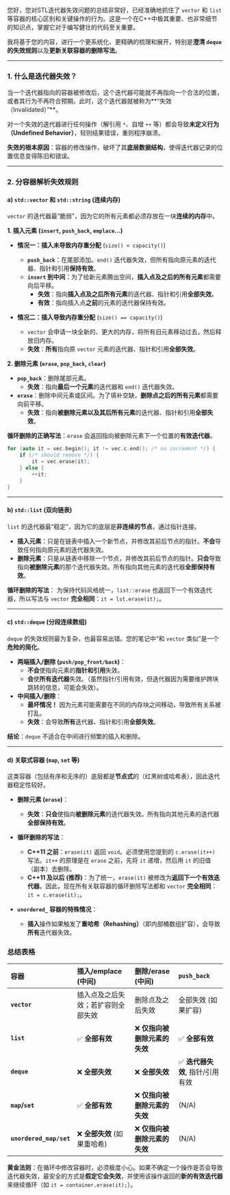 您好，您对STL迭代器失效问题的总结非常好，已经准确地抓住了 `vector` 和 `list` 等容器的核心区别和关键操作的行为。这是一个在C++中极其重要、也非常细节的知识点，掌握它对于编写健壮的代码至关重要。

我将基于您的内容，进行一个更系统化、更精确的梳理和展开，特别是**澄清 `deque` 的失效规则**以及**更新关联容器的删除写法**。

-----

### 1\. 什么是迭代器失效？

当一个迭代器指向的容器被修改后，这个迭代器可能就不再指向一个合法的位置，或者其行为不再符合预期。此时，这个迭代器就被称为\*\*“失效（Invalidated）”\*\*。

对一个失效的迭代器进行任何操作（解引用 `*`、自增 `++` 等）都会导致**未定义行为（Undefined Behavior）**，轻则结果错误，重则程序崩溃。

**失效的根本原因**：容器的修改操作，破坏了其**底层数据结构**，使得迭代器记录的位置信息变得陈旧和错误。

-----

### 2\. 分容器解析失效规则

#### a) `std::vector` 和 `std::string` (连续内存)

`vector` 的迭代器最“脆弱”，因为它的所有元素都必须存放在一块**连续的内存**中。

**1. 插入元素 (`insert`, `push_back`, `emplace`...)**

  * **情况一：插入未导致内存重分配** (`size() < capacity()`)

      * **`push_back`**：在尾部添加。`end()` 迭代器失效，但所有指向原元素的迭代器、指针和引用**保持有效**。
      * **`insert` 到中间**：为了给新元素腾出空间，**插入点及之后的所有元素**都需要向后平移。
          * **失效**：指向**插入点及之后所有元素**的迭代器、指针和引用**全部失效**。
          * **有效**：指向插入点**之前**的元素的迭代器保持有效。

  * **情况二：插入导致内存重分配** (`size() == capacity()`)

      * `vector` 会申请一块全新的、更大的内存，将所有旧元素移动过去，然后释放旧内存。
      * **失效**：**所有**指向原 `vector` 元素的迭代器、指针和引用**全部失效**。

**2. 删除元素 (`erase`, `pop_back`, `clear`)**

  * **`pop_back`**：删除尾部元素。
      * **失效**：指向**最后一个元素**的迭代器和 `end()` 迭代器失效。
  * **`erase`**：删除中间元素或区间。为了填补空缺，**删除点之后的所有元素**都需要向前平移。
      * **失效**：指向**被删除元素以及其后所有元素**的迭代器、指针和引用**全部失效**。

**循环删除的正确写法**：`erase` 会返回指向被删除元素下一个位置的**有效迭代器**。

```cpp
for (auto it = vec.begin(); it != vec.c.end(); /* no increment */) {
    if (/* should remove */) {
        it = vec.erase(it);
    } else {
        ++it;
    }
}
```

-----

#### b) `std::list` (双向链表)

`list` 的迭代器最“稳定”，因为它的底层是**非连续的节点**，通过指针连接。

  * **插入元素**：只是在链表中插入一个新节点，并修改其前后节点的指针。**不会**导致任何指向原元素的迭代器失效。
  * **删除元素**：只是从链表中移除一个节点，并修改其前后节点的指针。**只会**导致指向**被删除元素**的那个迭代器失效。所有指向其他元素的迭代器**全部保持有效**。

**循环删除的写法**：
为保持代码风格统一，`list::erase` 也返回下一个有效迭代器，所以写法与 `vector` **完全相同**：`it = lst.erase(it);`。

-----

#### c) `std::deque` (分段连续数组)

`deque` 的失效规则最为复杂，也最容易出错。您的笔记中“和 `vector` 类似”是一个**危险的简化**。

  * **两端插入/删除 (`push/pop_front/back`)**：
      * **不会**使指向元素的**指针和引用**失效。
      * **会**使**所有迭代器**失效。（虽然指针/引用有效，但迭代器因为需要维护跨块跳转的信息，可能会失效）。
  * **中间插入/删除**：
      * **最坏情况！** 因为元素可能需要在不同的内存块之间移动，导致所有关系被打乱。
      * **失效**：会导致**所有**迭代器、指针和引用**全部失效**。

**结论**：`deque` 不适合在中间进行频繁的插入和删除。

-----

#### d) 关联式容器 (`map`, `set` 等)

这类容器（包括有序和无序的）底层都是**节点式**的（红黑树或哈希表），因此迭代器稳定性较好。

  * **删除元素 (`erase`)**：

      * **失效**：**只会**使指向**被删除元素**的迭代器失效。所有指向其他元素的迭代器**全部保持有效**。

  * **循环删除的写法**：

      * **C++11 之前**：`erase(it)` 返回 `void`。必须使用您提到的 `c.erase(it++)` 写法。`it++` 的原理是在 `erase` 之前，先将 `it` 递增，然后用 `it` 的旧值（副本）去删除。
      * **C++11 及以后 (推荐)**：为了统一，`erase(it)` 被修改为**返回下一个有效迭代器**。因此，现在所有关联容器的循环删除写法都和 `vector` **完全相同**：`it = c.erase(it);`。

  * **`unordered_` 容器的特殊情况**：

      * **插入**操作如果触发了**重哈希（Rehashing）**（即内部桶数组扩容），会导致**所有**迭代器失效。

### 总结表格

| 容器                      | 插入/emplace (中间)    | 删除/erase (中间)     | `push_back`          |
| :---------------------- | :----------------- | :---------------- | :------------------- |
| **`vector`**            | 插入点及之后失效；若扩容则全部失效  | 删除点及之后失效          | 全部失效 (如果扩容)          |
| **`list`**              | ✅ **全部有效**         | ❌ **仅指向被删除元素的失效** | ✅ **全部有效**           |
| **`deque`**             | ❌ **全部失效**         | ❌ **全部失效**        | ✅ **迭代器失效**, 指针/引用有效 |
| **`map`/`set`**         | ✅ **全部有效**         | ❌ **仅指向被删除元素的失效** | (N/A)                |
| **`unordered_map/set`** | ❌ **全部失效** (如果重哈希) | ❌ **仅指向被删除元素的失效** | (N/A)                |

**黄金法则**：在循环中修改容器时，必须极度小心。如果不确定一个操作是否会导致迭代器失效，最安全的方式是**假定它会失效**，并使用该操作返回的**新的有效迭代器**来继续循环（如 `it = container.erase(it);`）。